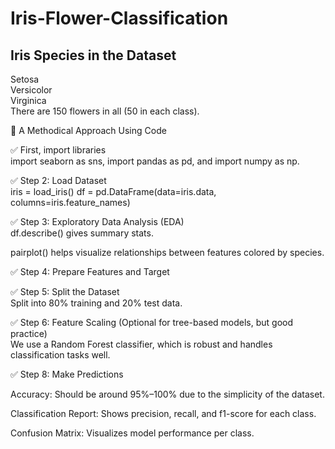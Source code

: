 # Iris-Flower-Classification<br>
## Iris Species in the Dataset<br>
Setosa<br>
 Versicolor<br>
 Virginica<br>
 There are 150 flowers in all (50 in each class).<br>

 🔧 A Methodical Approach Using Code<br>

 ✅ First, import libraries<br>
 import seaborn as sns, import pandas as pd, and import numpy as np.<br>

✅ Step 2: Load Dataset<br>
iris = load_iris()
df = pd.DataFrame(data=iris.data, columns=iris.feature_names)<br>

✅ Step 3: Exploratory Data Analysis (EDA)<br>
df.describe() gives summary stats.

pairplot() helps visualize relationships between features colored by species.<br>

✅ Step 4: Prepare Features and Target<br>

✅ Step 5: Split the Dataset<br>
Split into 80% training and 20% test data.<br>

✅ Step 6: Feature Scaling (Optional for tree-based models, but good practice)<br>
We use a Random Forest classifier, which is robust and handles classification tasks well.<br>

✅ Step 8: Make Predictions<br>

Accuracy: Should be around 95%–100% due to the simplicity of the dataset.

Classification Report: Shows precision, recall, and f1-score for each class.

Confusion Matrix: Visualizes model performance per class.


